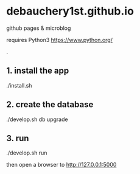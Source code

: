 # debauchery1st.github.io

github pages & microblog

requires Python3 <https://www.python.org/>

.

## 1. install the app

 ./install.sh

## 2. create the database

 ./develop.sh db upgrade

## 3. run

 ./develop.sh run

then open a browser to <http://127.0.0.1:5000>
